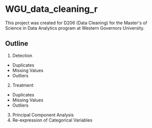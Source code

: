 # WGU_data_cleaning_r

This project was created for D206 (Data Cleaning) for the Master's of Science in Data Analytics program at Western Governors University.

## Outline
1. Detection
  * Duplicates
  * Missing Values
  * Outliers
2. Treatment
  * Duplicates
  * Missing Values
  * Outliers
3. Principal Component Analysis
4. Re-expression of Categorical Variables
